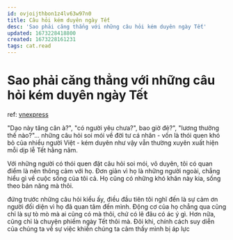 ```yaml
---
id: ovjoijthbon1z4lv63w97n0
title: Câu hỏi kém duyên ngày Tết
desc: 'Sao phải căng thẳng với những câu hỏi kém duyên ngày Tết'
updated: 1673228418800
created: 1673228161231
tags: cat.read
---
```

# Sao phải căng thẳng với những câu hỏi kém duyên ngày Tết

ref: [vnexpress](https://vnexpress.net/sao-phai-cang-thang-voi-nhung-cau-hoi-kem-duyen-ngay-tet-4557346.html)

"Dạo này tăng cân à?", "có người yêu chưa?", bao giờ đẻ?", "lương thưởng thế nào?"... những câu hỏi soi mói về đời tư cá nhân - vốn là thói quen khó bỏ của nhiều người Việt - kém duyên như vậy vẫn thường xuyên xuất hiện mỗi dịp lễ Tết hằng năm.

Với những người có thói quen đặt câu hỏi soi mói, vô duyên, tôi có quan điểm là nên thông cảm với họ. Đơn giản vì họ là những người ngoài, chẳng hiểu gì về cuộc sống của tôi cả. Họ cũng có những khó khăn này kia, sống theo bản năng mà thôi.

đứng trước những câu hỏi kiểu ấy, điều đầu tiên tôi nghĩ đến là sự cảm ơn người đối diện vì họ đã quan tâm đến mình. Động cơ của họ chẳng qua cũng chỉ là sự tò mò mà ai cũng có mà thôi, chứ có lẽ đâu có ác ý gì. Hơn nữa, cũng chỉ là chuyện phiếm ngày Tết thôi mà. Đôi khi, chính cách suy diễn của chúng ta về sự việc khiến chúng ta cảm thấy mình bị áp lực
